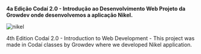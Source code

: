<b>4a Edição Codaí 2.0 - Introdução ao Desenvolvimento Web
Projeto da Growdev onde desenvolvemos a aplicação Nikel.</b>

![ nikel](https://user-images.githubusercontent.com/101467080/160207601-9b79b09b-2a38-4f4d-9f50-722cfea948c7.gif)

4th Edition Codaí 2.0 - Introduction to Web Development - This project was made in Codaí classes by Growdev where we developed Nikel application.



